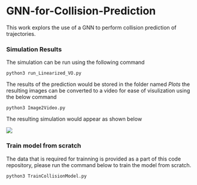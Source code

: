 # GNN-for-Collision-Prediction

This work explors the use of a GNN to perform collision prediction of trajectories. 


### Simulation Results 


The simulation can be run using the following command 

```
python3 run_Linearized_VO.py
```

The results of the prediction would be stored in the folder named *Plots*  the resulting images can be converted to a video for ease of visulization using the below command 


```
python3 Image2Video.py
```

The resulting simulation would appear as shown below 

![](https://github.com/sudarshan-s-harithas/GNN-for-Collision-Prediction/blob/main/Images/TDL_project2.gif)



### Train model from scratch 

The data that is required for trainning is provided as a part of this code repository, please run the command below to train the model from scratch. 

```
python3 TrainCollisionModel.py
```
